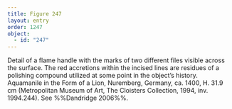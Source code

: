 ```yaml
---
title: Figure 247
layout: entry
order: 1247
object:
  - id: "247"
---
```


Detail of a flame handle with the marks of two different files visible across the surface. The red accretions within the incised lines are residues of a polishing compound utilized at some point in the object’s history. Aquamanile in the Form of a Lion, Nuremberg, Germany, ca. 1400, H. 31.9 cm (Metropolitan Museum of Art, The Cloisters Collection, 1994, inv. 1994.244). See %%Dandridge 2006%%.

